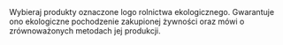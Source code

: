 ---
layout: nothing
categories: Żywność
tags: tip
body: Wybieraj produkty oznaczone logo rolnictwa ekologicznego. Gwarantuje ono ekologiczne pochodzenie zakupionej żywności oraz mówi o zrównoważonych metodach jej produkcji.
---